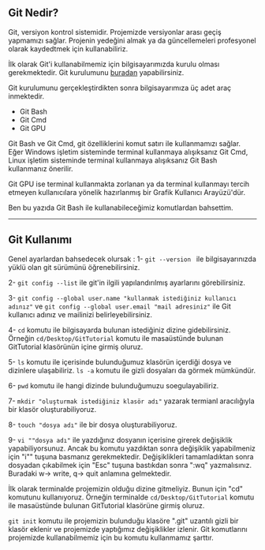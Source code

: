 ## Git Nedir?
Git, versiyon kontrol sistemidir. Projemizde versiyonlar arası geçiş yapmamızı sağlar. Projenin yedeğini almak ya da güncellemeleri profesyonel olarak kaydedtmek için kullanabiliriz.

İlk olarak Git'i kullanabilmemiz için bilgisayarımızda kurulu olması gerekmektedir. Git kurulumunu [buradan](https://git-scm.com/downloads) yapabilirsiniz.

Git kurulumunu gerçekleştirdikten sonra bilgisayarımıza üç adet araç inmektedir.
- Git Bash
- Git Cmd
- Git GPU

Git Bash ve Git Cmd, git özelliklerini komut satırı ile kullanmamızı sağlar. Eğer Windows işletim sisteminde terminal kullanmaya alışıksanız Git Cmd, Linux işletim sisteminde terminal kullanmaya alışıksanız Git Bash kullanmanız önerilir.

Git GPU ise terminal kullanmakta zorlanan ya da terminal kullanmayı tercih etmeyen kullanıcılara yönelik hazırlanmış bir Grafik Kullanıcı Arayüzü'dür.

Ben bu yazıda Git Bash ile kullanabileceğimiz komutlardan bahsettim.

---
## Git Kullanımı
Genel ayarlardan bahsedecek olursak :
1- `git --version ` ile bilgisayarınızda yüklü olan git sürümünü öğrenebilirsiniz.  
  
2- `git config --list` ile git'in ilgili yapılandırılmış ayarlarını görebilirsiniz.  

3- `git config --global user.name "kullanmak istediğiniz kullanıcı adınız"` ve `git config --global user.email "mail adresiniz"` ile Git kullanıcı adınız ve mailinizi belirleyebilirsiniz.  

4- `cd` komutu ile bilgisayarda bulunan istediğiniz dizine gidebilirsiniz. Örneğin `cd/Desktop/GitTutorial` komutu ile masaüstünde bulunan GitTutorial klasörünün içine girmiş oluruz.  

5- `ls` komutu ile içerisinde bulunduğumuz klasörün içerdiği dosya ve dizinlere ulaşabiliriz. `ls -a` komutu ile gizli dosyaları da görmek mümkündür.  

6- `pwd` komutu ile hangi dizinde bulunduğumuzu soegulayabiliriz.  

7- `mkdir "oluşturmak istediğiniz klasör adı"` yazarak termianl aracılığıyla bir klasör oluşturabiliyoruz.  

8- `touch "dosya adı"` ile bir dosya oluşturabiliyoruz. 

9- `vi ""dosya adı"` ile yazdığınız dosyanın içerisine girerek değişiklik yapabiliyorsunuz. Ancak bu komutu yazdıktan sonra değişiklik yapabilmeniz için "i"" tuşuna basmanız gerekmektedir. Değişiklikleri tamamladıktan sonra dosyadan çıkabilmek için "Esc" tuşuna bastıkdan sonra ":wq" yazmalısınız. Buradaki w-> write, q-> quit anlamına gelmektedir.

İlk olarak terminalde projemizin olduğu dizine gitmeliyiz. Bunun için "cd" komutunu kullanıyoruz. Örneğin terminalde `cd/Desktop/GitTutorial` komutu ile masaüstünde bulunan GitTutorial klasörüne girmiş oluruz.

` git init ` komutu ile projemizin bulunduğu klasöre ".git" uzantılı gizli bir klasör eklenir ve projemizde yaptığımız değişiklikler izlenir. Git komutlarını projemizde kullanabilmemiz için bu komutu kullanmamız şarttır. 




